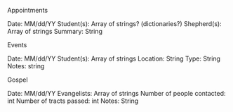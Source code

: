 Appointments

Date: MM/dd/YY
Student(s): Array of strings? (dictionaries?)
Shepherd(s): Array of strings
Summary: String


Events

Date: MM/dd/YY
Student(s): Array of strings
Location: String
Type: String
Notes: string


Gospel

Date: MM/dd/YY
Evangelists: Array of strings
Number of people contacted: int
Number of tracts passed: int
Notes: String